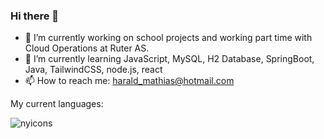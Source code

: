 ### Hi there 👋


- 🔭 I’m currently working on school projects and working part time with Cloud Operations at Ruter AS.
- 🌱 I’m currently learning JavaScript, MySQL, H2 Database, SpringBoot, Java, TailwindCSS, node.js, react
- 📫 How to reach me: harald_mathias@hotmail.com

My current languages:

![nyicons](https://user-images.githubusercontent.com/112553226/233602185-344daabe-6b49-4e53-8546-e2a01e860818.svg)




